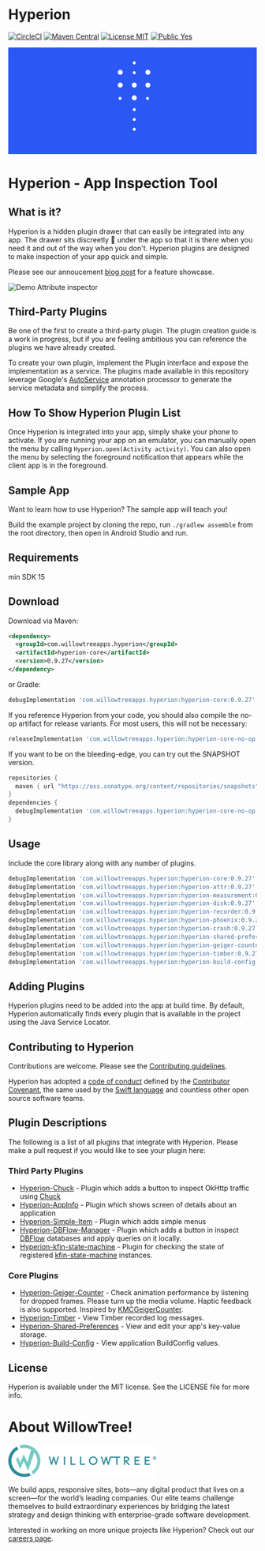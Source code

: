 # Hyperion

[![CircleCI](https://circleci.com/gh/willowtreeapps/Hyperion-Android.svg?style=svg&circle-token=3d0158d85c451692a4ce0ee18eb12617f67206eb)](https://circleci.com/gh/willowtreeapps/Hyperion-Android)
[![Maven Central](https://maven-badges.herokuapp.com/maven-central/com.willowtreeapps.hyperion/hyperion-core/badge.svg)](https://maven-badges.herokuapp.com/maven-central/com.willowtreeapps.hyperion/hyperion-core)
[![License MIT](https://img.shields.io/badge/License-MIT-blue.svg?style=flat)]()
[![Public Yes](https://img.shields.io/badge/Public-yes-green.svg?style=flat)]()

![Hyperion Logo](art/Hyperion-Logo.png)

# Hyperion - App Inspection Tool

## What is it?

Hyperion is a hidden plugin drawer that can easily be integrated into any app. The drawer sits discreetly 🙊 under the app so that it is there when you need it and out of the way when you don't. Hyperion plugins are designed to make inspection of your app quick and simple.

Please see our annoucement [blog post](https://willowtreeapps.com/ideas/introducing-hyperion-for-android) for a feature showcase.

![Demo Attribute inspector](https://images.ctfassets.net/3cttzl4i3k1h/1KhiROG0wcSi8QYa6iYGI0/0cd93ebf5a67012c09e16964032ea7e6/image2new.gif)

## Third-Party Plugins
Be one of the first to create a third-party plugin. The plugin creation guide is a work in progress, but if you are feeling ambitious you can reference the plugins we have already created.

To create your own plugin, implement the Plugin interface and expose the implementation as a service. The plugins made available in this repository leverage Google's [AutoService](https://github.com/google/auto/tree/master/service) annotation processor to generate the service metadata and simplify the process.

## How To Show Hyperion Plugin List
Once Hyperion is integrated into your app, simply shake your phone to activate. If you are running your app on an emulator, you can manually open the menu by calling `Hyperion.open(Activity activity)`. You can also open the menu by selecting the foreground notification that appears while the client app is in the foreground.

## Sample App
Want to learn how to use Hyperion? The sample app will teach you!

Build the example project by cloning the repo, run `./gradlew assemble` from the root directory, then open in Android Studio and run.

## Requirements
min SDK 15

Download
--------

Download via Maven:
```xml
<dependency>
  <groupId>com.willowtreeapps.hyperion</groupId>
  <artifactId>hyperion-core</artifactId>
  <version>0.9.27</version>
</dependency>
```
or Gradle:
```groovy
debugImplementation 'com.willowtreeapps.hyperion:hyperion-core:0.9.27'
```

If you reference Hyperion from your code, you should also compile the no-op artifact for release variants. For most users, this will not be necessary:
```groovy
releaseImplementation 'com.willowtreeapps.hyperion:hyperion-core-no-op:0.9.27'
```

If you want to be on the bleeding-edge, you can try out the SNAPSHOT version.

```groovy
repositories {
  maven { url "https://oss.sonatype.org/content/repositories/snapshots" }
}
dependencies {
  debugImplementation 'com.willowtreeapps.hyperion:hyperion-core-no-op:0.9.28-SNAPSHOT'
}
```

Usage
-----

Include the core library along with any number of plugins.

```groovy
debugImplementation 'com.willowtreeapps.hyperion:hyperion-core:0.9.27'
debugImplementation 'com.willowtreeapps.hyperion:hyperion-attr:0.9.27'
debugImplementation 'com.willowtreeapps.hyperion:hyperion-measurement:0.9.27'
debugImplementation 'com.willowtreeapps.hyperion:hyperion-disk:0.9.27'
debugImplementation 'com.willowtreeapps.hyperion:hyperion-recorder:0.9.27'
debugImplementation 'com.willowtreeapps.hyperion:hyperion-phoenix:0.9.27'
debugImplementation 'com.willowtreeapps.hyperion:hyperion-crash:0.9.27'
debugImplementation 'com.willowtreeapps.hyperion:hyperion-shared-preferences:0.9.27'
debugImplementation 'com.willowtreeapps.hyperion:hyperion-geiger-counter:0.9.27'
debugImplementation 'com.willowtreeapps.hyperion:hyperion-timber:0.9.27'
debugImplementation 'com.willowtreeapps.hyperion:hyperion-build-config:0.9.27'
```

## Adding Plugins
Hyperion plugins need to be added into the app at build time.
By default, Hyperion automatically finds every plugin that is available in the project using the Java Service Locator.

## Contributing to Hyperion
Contributions are welcome. Please see the [Contributing guidelines](CONTRIBUTING.md).

Hyperion has adopted a [code of conduct](CODE_OF_CONDUCT.md) defined by the [Contributor Covenant](http://contributor-covenant.org), the same used by the [Swift language](https://swift.org) and countless other open source software teams.

## Plugin Descriptions
The following is a list of all plugins that integrate with Hyperion. Please make a pull request if you would like to see your plugin here:
### Third Party Plugins
- [Hyperion-Chuck](https://github.com/Commit451/Hyperion-Chuck) - Plugin which adds a button to inspect OkHttp traffic using [Chuck](https://github.com/jgilfelt/chuck)
- [Hyperion-AppInfo](https://github.com/STAR-ZERO/Hyperion-AppInfo) - Plugin which shows screen of details about an application
- [Hyperion-Simple-Item](https://github.com/takahirom/Hyperion-Simple-Item) - Plugin which adds simple menus
- [Hyperion-DBFlow-Manager](https://github.com/wajahatkarim3/DBFlowManager-Hyperion-Plugin) - Plugin which adds a button in inspect [DBFlow](https://github.com/Raizlabs/DBFlow) databases and apply queries on it locally.
- [Hyperion-kfin-state-machine](https://github.com/ToxicBakery/kfin-state-machine-hyperion) - Plugin for checking the state of registered [kfin-state-machine](https://github.com/ToxicBakery/kfin-state-machine) instances.

### Core Plugins
- [Hyperion-Geiger-Counter](https://github.com/willowtreeapps/Hyperion-Android/tree/develop/hyperion-geiger-counter) - Check animation performance by listening for dropped frames. Please turn up the media volume. Haptic feedback is also supported. Inspired by [KMCGeigerCounter](https://github.com/kconner/KMCGeigerCounter).
- [Hyperion-Timber](https://github.com/willowtreeapps/Hyperion-Android/tree/develop/hyperion-timber) - View Timber recorded log messages.
- [Hyperion-Shared-Preferences](https://github.com/willowtreeapps/Hyperion-Android/tree/develop/hyperion-shared-preferences) - View and edit your app\'s key-value storage.
- [Hyperion-Build-Config](https://github.com/willowtreeapps/Hyperion-Android/tree/develop/hyperion-build-config) - View application BuildConfig values.

## License
Hyperion is available under the MIT license. See the LICENSE file for more info.

# About WillowTree!
![WillowTree Logo](art/willowtree_logo.png)

We build apps, responsive sites, bots—any digital product that lives on a screen—for the world’s leading companies. Our elite teams challenge themselves to build extraordinary experiences by bridging the latest strategy and design thinking with enterprise-grade software development.

Interested in working on more unique projects like Hyperion? Check out our [careers page](http://willowtreeapps.com/careers?utm_campaign=hyperion-gh).

